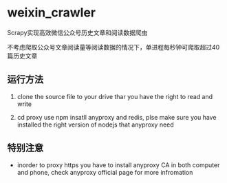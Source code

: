 # weixin_crawler

Scrapy实现高效微信公众号历史文章和阅读数据爬虫

不考虑爬取公众号文章阅读量等阅读数据的情况下，单进程每秒钟可爬取超过40篇历史文章



## 运行方法

1. clone the source file to your drive thar you have the right to read and write

2. cd proxy use npm insatll anyproxy and redis, plse make sure you have installed the right version of nodejs that anyproxy need



## 特别注意

- inorder to proxy https you have to install anyproxy CA in both computer and phone, check anyproxy official page for more infromation


